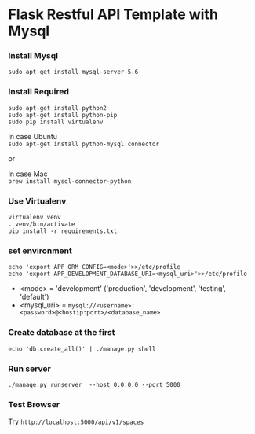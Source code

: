 # Flask Restful API Template with Mysql

### Install Mysql

`sudo apt-get install mysql-server-5.6`


### Install Required

```
sudo apt-get install python2
sudo apt-get install python-pip
sudo pip install virtualenv
```

In case Ubuntu  
`sudo apt-get install python-mysql.connector`

or 

In case Mac  
`brew install mysql-connector-python`


### Use Virtualenv

```
virtualenv venv
. venv/bin/activate
pip install -r requirements.txt
```


### set environment

```
echo 'export APP_ORM_CONFIG=<mode>'>>/etc/profile
echo 'export APP_DEVELOPMENT_DATABASE_URI=<mysql_uri>'>>/etc/profile
```
* \<mode\> = 'development' ('production', 'development', 'testing', 'default')
* \<mysql_uri\> = `mysql://<username>:<password>@<hostip:port>/<database_name>`



### Create database at the first

`echo 'db.create_all()' | ./manage.py shell`


### Run server

`./manage.py runserver  --host 0.0.0.0 --port 5000`


### Test Browser

Try `http://localhost:5000/api/v1/spaces`
